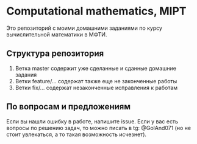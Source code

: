 # Computational mathematics, MIPT

Это репозиторий с моими домашними заданиями по курсу вычислительной математики в МФТИ.

## Структура репозитория
1. Ветка master содержит уже сделанные и сданные домашние задания
2. Ветки feature/... содержат также еще не законченные работы
3. Ветки fix/... содержат незаконченные исправления к работам

## По вопросам и предложениям
Если вы нашли ошибку в работе, напишите issue. Если у вас есть вопросы по решению задач, то можно писать в tg: @GolAnd071 (но не стоит увлекаться, а то такая возможность исчезнет). 
